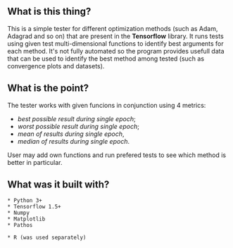 ## What is this thing?

This is a simple tester for different optimization methods (such as Adam, Adagrad and so on) that are present in the **Tensorflow** library. It runs tests using given test multi-dimensional functions to identify best arguments for each method. It's not fully automated so the program provides usefull data that can be used to identify the best method among tested (such as convergence plots and datasets).

## What is the point?

The tester works with given funcions in conjunction using 4 metrics: 
* *best possible result during single epoch*; 
* *worst possible result during single epoch*; 
* *mean of results during single epoch*, 
* *median of results during single epoch*. 

User may add own functions and run prefered tests to see which method is better in particular. 


## What was it built with?

```
* Python 3+
* Tensorflow 1.5+
* Numpy
* Matplotlib
* Pathos

* R (was used separately)
```
